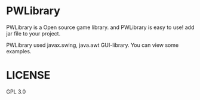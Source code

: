 # PWLibrary
PWLibrary is a Open source game library. and
PWLibrary is easy to use!
add jar file to your project.

PWLibrary used javax.swing, java.awt GUI-library.
You can view some examples.
# LICENSE
GPL 3.0
